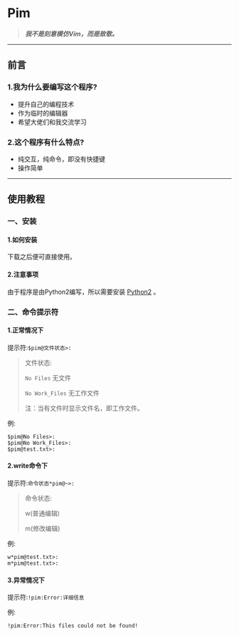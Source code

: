 # **Pim**
> ***我不是刻意模仿Vim，而是致敬。***
***
## **前言**
### **1.我为什么要编写这个程序?**
*	提升自己的编程技术
*	作为临时的编辑器
*	希望大佬们和我交流学习
### **2.这个程序有什么特点?**
*	纯交互，纯命令，即没有快捷键
*	操作简单
***
## **使用教程**
### **一、安装**
#### **1.如何安装**
下载之后便可直接使用。
#### **2.注意事项**
由于程序是由Python2编写，所以需要安装 [Python2](https://www.python.org/downloads/release/python-2713/) 。
### **二、命令提示符**
#### **1.正常情况下**
提示符:`$pim@文件状态>:`
> 文件状态:
> 
> `No Files` 无文件
> 
> `No Work_Files` 无工作文件
>
>注：当有文件时显示文件名，即工作文件。

例:

	$pim@No Files>:
	$pim@No Work_Files>:
	$pim@test.txt>:
#### **2.write命令下**
提示符:`命令状态*pim@~>:`
>命令状态:
>
>w(普通编辑)
>
>m(修改编辑)

例:

	w*pim@test.txt>:
	m*pim@test.txt>:

#### **3.异常情况下**
提示符:`!pim:Error:详细信息`

例:

	!pim:Error:This files could not be found!
